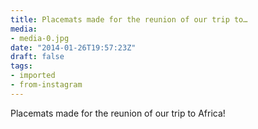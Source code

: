 ```yaml
---
title: Placemats made for the reunion of our trip to…
media:
- media-0.jpg
date: "2014-01-26T19:57:23Z"
draft: false
tags:
- imported
- from-instagram
---
```

Placemats made for the reunion of our trip to Africa\!
